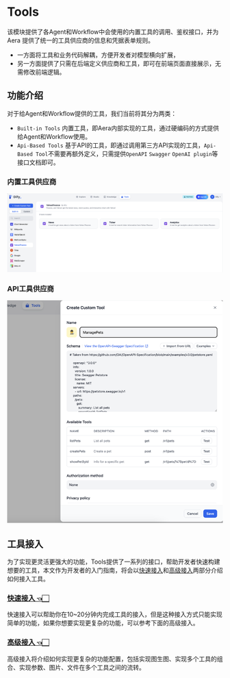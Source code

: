# Tools

该模块提供了各Agent和Workflow中会使用的内置工具的调用、鉴权接口，并为 Aera 提供了统一的工具供应商的信息和凭据表单规则。

- 一方面将工具和业务代码解耦，方便开发者对模型横向扩展，
- 另一方面提供了只需在后端定义供应商和工具，即可在前端页面直接展示，无需修改前端逻辑。

## 功能介绍

对于给Agent和Workflow提供的工具，我们当前将其分为两类：
- `Built-in Tools` 内置工具，即Aera内部实现的工具，通过硬编码的方式提供给Agent和Workflow使用。
- `Api-Based Tools` 基于API的工具，即通过调用第三方API实现的工具，`Api-Based Tool`不需要再额外定义，只需提供`OpenAPI` `Swagger` `OpenAI plugin`等接口文档即可。

### 内置工具供应商
![Alt text](docs/images/index/image.png)

### API工具供应商
![Alt text](docs/images/index/image-1.png)

## 工具接入
为了实现更灵活更强大的功能，Tools提供了一系列的接口，帮助开发者快速构建想要的工具，本文作为开发者的入门指南，将会以[快速接入](./docs/zh_Hans/tool_scale_out.md)和[高级接入](./docs/zh_Hans/advanced_scale_out.md)两部分介绍如何接入工具。

### [快速接入 👈🏻](./docs/zh_Hans/tool_scale_out.md)
快速接入可以帮助你在10~20分钟内完成工具的接入，但是这种接入方式只能实现简单的功能，如果你想要实现更复杂的功能，可以参考下面的高级接入。

### [高级接入 👈🏻](./docs/zh_Hans/advanced_scale_out.md)
高级接入将介绍如何实现更复杂的功能配置，包括实现图生图、实现多个工具的组合、实现参数、图片、文件在多个工具之间的流转。